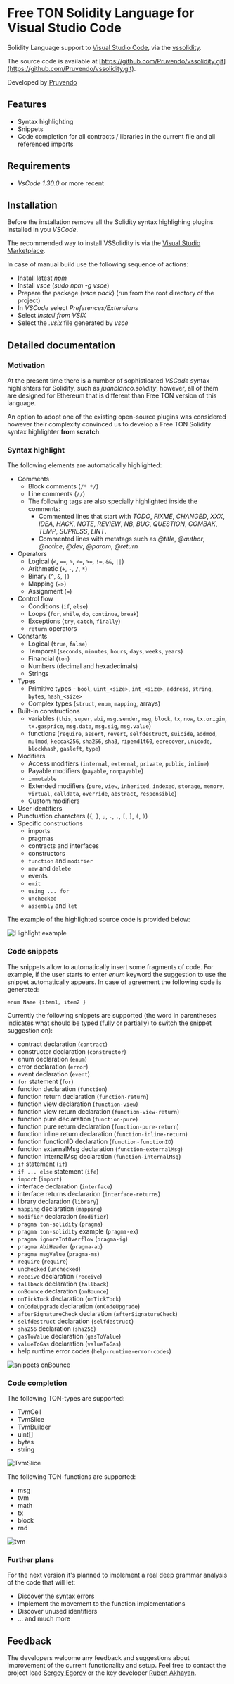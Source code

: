 # Free TON Solidity Language for Visual Studio Code
Solidity Language support to [Visual Studio Code](https://code.visualstudio.com/), via the [vssolidity](https://github.com/Pruvendo/vssolidity.git).

The source code is available at [https://github.com/Pruvendo/vssolidity.git](https://github.com/Pruvendo/vssolidity.git).

Developed by [Pruvendo](https://pruvendo.com)

## Features
* Syntax highlighting
* Snippets
* Code completion for all contracts / libraries in the current file and all referenced imports

## Requirements
* *VsCode 1.30.0* or more recent

## Installation

Before the installation remove all the Solidity syntax highlighing plugins installed in you *VSCode*.

The recommended way to install VSSolidity is via
the [Visual Studio Marketplace](https://marketplace.visualstudio.com/items?itemName=Pruvendo.vssolidity).

In case of manual build use the following sequence of actions:
* Install latest *npm*
* Install *vsce* (*sudo npm -g vsce*)
* Prepare the package (*vsce pack*) (run from the root directory of the project)
* In *VSCode* select *Preferences/Extensions*
* Select *Install from VSIX*
* Select the *.vsix* file generated by *vsce*

## Detailed documentation

### Motivation

At the present time there is a number of sophisticated *VSCode* syntax highlishters for Solidity, such as *juanblanco.solidity*, however, all of them are designed for Ethereum that is different than Free TON version of this language.

An option to adopt one of the existing open-source plugins was considered however their complexity convinced us to develop a Free TON Solidity syntax highlighter **from scratch**.


### Syntax highlight

The following elements are automatically highlighted:
- Comments
  - Block comments (`/* */`)
  - Line comments (`//`)
  - The following tags are also specially highlighted inside the comments:
    - Commented lines that start with *TODO*, *FIXME*, *CHANGED*, *XXX*, *IDEA*, *HACK*, *NOTE*, *REVIEW*, *NB*, *BUG*, *QUESTION*, *COMBAK*, *TEMP*, *SUPRESS*, *LINT*.
    - Commented lines with metatags such as *@title*, *@author*, *@notice*, *@dev*, *@param*, *@return*
- Operators
  - Logical (`<`, `==`, `>`, `<=`, `>=`, `!=`, `&&`, `||`)
  - Arithmetic (`+`, `-`, `/`, `*`)
  - Binary (`^`, `&`, `|`)
  - Mapping (`=>`)
  - Assignment (`=`)
- Control flow
  - Conditions (`if`, `else`)
  - Loops (`for`, `while`, `do`, `continue`, `break`)
  - Exceptions (`try`, `catch`, `finally`)
  - `return` operators
- Constants
  - Logical (`true`, `false`)
  - Temporal (`seconds`, `minutes`, `hours`, `days`, `weeks`, `years`)
  - Financial (`ton`)
  - Numbers (decimal and hexadecimals)
  - Strings
- Types
  - Primitive types - `bool`, `uint_<size>`, `int_<size>`, `address`, `string`, `bytes`, `hash_<size>`
  - Complex types (`struct`, `enum`, `mapping`, arrays)
- Built-in constructions
  - variables (`this`, `super`, `abi`, `msg.sender`, `msg`, `block`, `tx`, `now`, `tx.origin`, `tx.gasprice`, `msg.data`, `msg.sig`, `msg.value`)
  - functions (`require`, `assert`, `revert`, `selfdestruct`, `suicide`, `addmod`, `mulmod`, `keccak256`, `sha256`, `sha3`, `ripemd1t60`, `ecrecover`, `unicode`, `blockhash`, `gasleft`, `type`)
- Modifiers
    - Access modifiers (`internal`, `external`, `private`, `public`, `inline`)
    - Payable modifiers (`payable`, `nonpayable`)
    - `immutable`
    - Extended modifiers (`pure`, `view`, `inherited`, `indexed`, `storage`, `memory`, `virtual`, `calldata`, `override`, `abstract`, `responsible`)
    - Custom modifiers
- User identifiers
- Punctuation characters (`{`, `}`, `;`, `.`, `,`, `[`, `]`, `(`, `)`)
- Specific constructions
  - imports
  - pragmas
  - contracts and interfaces
  - constructors
  - `function` and `modifier`
  - `new` and `delete`
  - events
  - `emit`
  - `using ... for`
  - `unchecked`
  - `assembly` and `let`

The example of the highlighted source code is provided below:


![Highlight example](./images/screenshot1.png)

### Code snippets

The snippets allow to automatically insert some fragments of code. For example, if the user starts to enter *enum* keyword the suggestion to use the snippet automatically appears. In case of agreement the following code is generated:

````
enum Name {item1, item2 }
````

Currently the following snippets are supported (the word in parentheses indicates what should be typed (fully or partially) to switch the snippet suggestion on):

- contract declaration (`contract`)
- constructor declaration (`constructor`)
- enum declaration (`enum`)
- error declaration (`error`)
- event declaration (`event`)
- `for` statement (`for`)
- function declaration (`function`)
- function return declaration (`function-return`)
- function view declaration (`function-view`)
- function view return declaration (`function-view-return`)
- function pure declaration (`function-pure`)
- function pure return declaration (`function-pure-return`)
- function inline return declaration (`function-inline-return`)
- function functionID declaration (`function-functionID`)
- function externalMsg declaration (`function-externalMsg`)
- function internalMsg declaration (`function-internalMsg`)
- `if` statement (`if`)
- `if ... else` statement (`ife`)
- `import` (`import`)
- interface declaration (`interface`)
- interface returns declararion (`interface-returns`)
- library declaration (`library`)
- `mapping` declaration (`mapping`)
- `modifier` declaration (`modifier`)
- `pragma ton-solidity` (`pragma`)
- `pragma ton-solidity` example (`pragma-ex`)
- `pragma ignoreIntOverflow` (`pragma-ig`)
- `pragma AbiHeader` (`pragma-ab`)
- `pragma msgValue` (`pragma-ms`)
- `require` (`require`)
- `unchecked` (`unchecked`)
- `receive` declaration (`receive`)
- `fallback` declaration (`fallback`)
- `onBounce` declaration (`onBounce`)
- `onTickTock` declaration (`onTickTock`)
- `onCodeUpgrade` declaration (`onCodeUpgrade`)
- `afterSignatureCheck` declaration (`afterSignatureCheck`)
- `selfdestruct` declaration (`selfdestruct`)
- `sha256` declaration (`sha256`)
- `gasToValue` declaration (`gasToValue`)
- `valueToGas` declaration (`valueToGas`)
- help runtime error codes (`help-runtime-error-codes`)

![snippets onBounce](./images/screenshot2.png)

### Code completion

The following TON-types are supported:

- TvmCell
- TvmSlice
- TvmBuilder
- uint[]
- bytes
- string

![TvmSlice](./images/screenshot3.png)

The following TON-functions are supported:

- msg
- tvm
- math
- tx
- block
- rnd

![tvm](./images/screenshot4.png)

### Further plans

For the next version it's planned to implement a real deep grammar analysis of the code that will let:
- Discover the syntax errors
- Implement the movement to the function implementations
- Discover unused identifiers
- ... and much more

## Feedback

The developers welcome any feedback and suggestions about improvement of the current functionality and setup. Feel free to contact the project lead [Sergey Egorov](https://t.me/SergeyEgorovSPb) or the key developer [Ruben Akhayan](https://t.me/RubenA).
